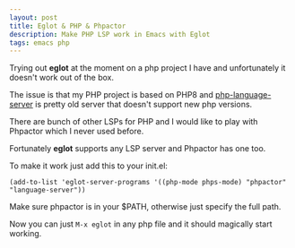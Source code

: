 ```yaml
---
layout: post
title: Eglot & PHP & Phpactor
description: Make PHP LSP work in Emacs with Eglot
tags: emacs php
---
```


Trying out **eglot** at the moment on a php project I have and unfortunately it doesn't work out of the box.

The issue is that my PHP project is based on PHP8 and [php-language-server](https://github.com/zobo/php-language-server) is pretty old server
that doesn't support new php versions.

There are bunch of other LSPs for PHP and I would like to play with Phpactor which I never used before.

Fortunately **eglot** supports any LSP server and Phpactor has one too.

To make it work just add this to your init.el:

```emacs-lisp
(add-to-list 'eglot-server-programs '((php-mode phps-mode) "phpactor" "language-server"))
````

Make sure phpactor is in your $PATH, otherwise just specify the full path.

Now you can just `M-x eglot` in any php file and it should magically start working.
